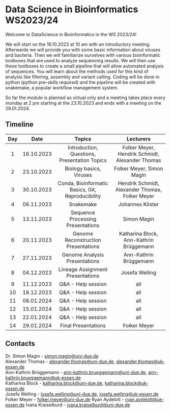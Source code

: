 # Data Science in Bioinformatics WS2023/24

Welcome to DataScience in Bioinformatics in the WS 2023/24!

We will start on the 16.10.2023 at 10 am with an introductory meeting. Afterwards we will provide you with some basic information about viruses and bacteria. Then we will familiarize ourselves with various bioinformatic toolboxes that are used to analyze sequencing results. We will then use these toolboxes to create a small pipeline that will allow automated analysis of sequences. You will learn about the methods used for this kind of analysis like filtering, assembly and variant calling. Coding will be done in python (python pre-skills required) and the pipeline will be created with snakemake, a popular workflow management system.

So far the module is planned as virtual only and a meeting takes place every monday at 2 pm starting at the 23.10.2023 and ends with a meeting on the 29.01.2024.

## Timeline

| Day | Date | Topics | Lecturers |
| :---: | :----: | :---: | :---: |
| 1 | 16.10.2023 | Introduction, Questions, Presentation Topics | Folker Meyer, Hendrik Schmidt, Alexander Thomas |
| 2 | 23.10.2023 | Biology basics, Viruses | Folker Meyer, Simon Magin |
| 3 | 30.10.2023 | Conda, Bioinformatic Basics, Git, Reproducibility | Hendrik Schmidt, Alexander Thomas, Folker Meyer |
| 4 | 06.11.2023 | Snakemake | Johannes Köster |
| 5 | 13.11.2023 | Sequence Processing Presentations | Simon Magin |
| 6 | 20.11.2023 | Genome Reconstruction Presentations | Katharina Block, Ann-Kathrin Brüggemann |
| 7 | 27.11.2023 | Genome Analysis Presentations |Ann-Kathrin Brüggemann |
| 8 | 04.12.2023 | Lineage Assignment Presentations | Josefa Welling |
| 9 | 11.12.2023 | Q&A - Help session | all |
| 10 | 18.12.2023 | Q&A - Help session | all |
| 11 | 08.01.2024 | Q&A - Help session | all |
| 12 | 15.01.2024 | Q&A - Help session | all |
| 13 | 22.01.2024 | Q&A - Help session | all |
| 14 | 29.01.2024 | Final Presentations | Folker Meyer |

## Contacts
   
Dr. Simon Magin - simon.magin@uni-due.de          
Alexander Thomas  - alexander.thomas@uni-due.de, alexander.thomas@uk-essen.de     
Ann-Kathrin Brüggemann - ann-kathrin.brueggemann@uni-due.de, ann-kathrin.brueggemann@uk-essen.de      
Katharina Block - katharina.block@uni-due.de, katharina.block@uk-essen.de        
Josefa Welling - josefa.welling@uni-due.de, josefa.welling@uk-essen.de      
Folker Meyer - folker.meyer@uni-due.de
Ryan Aydelott - ryan.aydelott@uk-essen.de
Ivana Kraiselburd - ivana.kraiselburd@uni-due.de
